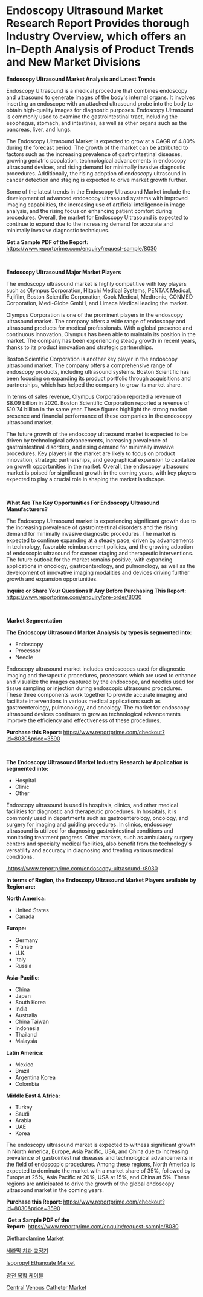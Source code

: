 <p><h1>Endoscopy Ultrasound Market Research Report Provides thorough Industry Overview, which offers an In-Depth Analysis of Product Trends and New Market Divisions</h1></p><p><strong>Endoscopy Ultrasound Market Analysis and Latest Trends</strong></p>
<p><p>Endoscopy Ultrasound is a medical procedure that combines endoscopy and ultrasound to generate images of the body's internal organs. It involves inserting an endoscope with an attached ultrasound probe into the body to obtain high-quality images for diagnostic purposes. Endoscopy Ultrasound is commonly used to examine the gastrointestinal tract, including the esophagus, stomach, and intestines, as well as other organs such as the pancreas, liver, and lungs.</p><p>The Endoscopy Ultrasound Market is expected to grow at a CAGR of 4.80% during the forecast period. The growth of the market can be attributed to factors such as the increasing prevalence of gastrointestinal diseases, growing geriatric population, technological advancements in endoscopy ultrasound devices, and rising demand for minimally invasive diagnostic procedures. Additionally, the rising adoption of endoscopy ultrasound in cancer detection and staging is expected to drive market growth further.</p><p>Some of the latest trends in the Endoscopy Ultrasound Market include the development of advanced endoscopy ultrasound systems with improved imaging capabilities, the increasing use of artificial intelligence in image analysis, and the rising focus on enhancing patient comfort during procedures. Overall, the market for Endoscopy Ultrasound is expected to continue to expand due to the increasing demand for accurate and minimally invasive diagnostic techniques.</p></p>
<p><strong>Get a Sample PDF of the Report:&nbsp;</strong> <a href="https://www.reportprime.com/enquiry/request-sample/8030">https://www.reportprime.com/enquiry/request-sample/8030</a></p>
<p>&nbsp;</p>
<p><strong>Endoscopy Ultrasound Major Market Players</strong></p>
<p><p>The endoscopy ultrasound market is highly competitive with key players such as Olympus Corporation, Hitachi Medical Systems, PENTAX Medical, Fujifilm, Boston Scientific Corporation, Cook Medical, Medtronic, CONMED Corporation, Medi-Globe GmbH, and Limaca Medical leading the market.</p><p>Olympus Corporation is one of the prominent players in the endoscopy ultrasound market. The company offers a wide range of endoscopy and ultrasound products for medical professionals. With a global presence and continuous innovation, Olympus has been able to maintain its position in the market. The company has been experiencing steady growth in recent years, thanks to its product innovation and strategic partnerships.</p><p>Boston Scientific Corporation is another key player in the endoscopy ultrasound market. The company offers a comprehensive range of endoscopy products, including ultrasound systems. Boston Scientific has been focusing on expanding its product portfolio through acquisitions and partnerships, which has helped the company to grow its market share.</p><p>In terms of sales revenue, Olympus Corporation reported a revenue of $8.09 billion in 2020. Boston Scientific Corporation reported a revenue of $10.74 billion in the same year. These figures highlight the strong market presence and financial performance of these companies in the endoscopy ultrasound market.</p><p>The future growth of the endoscopy ultrasound market is expected to be driven by technological advancements, increasing prevalence of gastrointestinal disorders, and rising demand for minimally invasive procedures. Key players in the market are likely to focus on product innovation, strategic partnerships, and geographical expansion to capitalize on growth opportunities in the market. Overall, the endoscopy ultrasound market is poised for significant growth in the coming years, with key players expected to play a crucial role in shaping the market landscape.</p></p>
<p>&nbsp;</p>
<p><strong>What Are The Key Opportunities For Endoscopy Ultrasound Manufacturers?</strong></p>
<p><p>The Endoscopy Ultrasound market is experiencing significant growth due to the increasing prevalence of gastrointestinal disorders and the rising demand for minimally invasive diagnostic procedures. The market is expected to continue expanding at a steady pace, driven by advancements in technology, favorable reimbursement policies, and the growing adoption of endoscopic ultrasound for cancer staging and therapeutic interventions. The future outlook for the market remains positive, with expanding applications in oncology, gastroenterology, and pulmonology, as well as the development of innovative imaging modalities and devices driving further growth and expansion opportunities.</p></p>
<p><strong>Inquire or Share Your Questions If Any Before Purchasing This Report:</strong> <a href="https://www.reportprime.com/enquiry/pre-order/8030">https://www.reportprime.com/enquiry/pre-order/8030</a></p>
<p>&nbsp;</p>
<p><strong>Market Segmentation</strong></p>
<p><strong>The Endoscopy Ultrasound Market Analysis by types is segmented into:</strong></p>
<p><ul><li>Endoscopy</li><li>Processor</li><li>Needle</li></ul></p>
<p><p>Endoscopy ultrasound market includes endoscopes used for diagnostic imaging and therapeutic procedures, processors which are used to enhance and visualize the images captured by the endoscope, and needles used for tissue sampling or injection during endoscopic ultrasound procedures. These three components work together to provide accurate imaging and facilitate interventions in various medical applications such as gastroenterology, pulmonology, and oncology. The market for endoscopy ultrasound devices continues to grow as technological advancements improve the efficiency and effectiveness of these procedures.</p></p>
<p><strong>Purchase this Report:&nbsp;</strong><a href="https://www.reportprime.com/checkout?id=8030&price=3590">https://www.reportprime.com/checkout?id=8030&price=3590</a></p>
<p>&nbsp;</p>
<p><strong>The Endoscopy Ultrasound Market Industry Research by Application is segmented into:</strong></p>
<p><ul><li>Hospital</li><li>Clinic</li><li>Other</li></ul></p>
<p><p>Endoscopy ultrasound is used in hospitals, clinics, and other medical facilities for diagnostic and therapeutic procedures. In hospitals, it is commonly used in departments such as gastroenterology, oncology, and surgery for imaging and guiding procedures. In clinics, endoscopy ultrasound is utilized for diagnosing gastrointestinal conditions and monitoring treatment progress. Other markets, such as ambulatory surgery centers and specialty medical facilities, also benefit from the technology's versatility and accuracy in diagnosing and treating various medical conditions.</p></p>
<p><a href="https://www.reportprime.com/endoscopy-ultrasound-r8030">&nbsp;https://www.reportprime.com/endoscopy-ultrasound-r8030</a></p>
<p><strong>In terms of Region, the Endoscopy Ultrasound Market Players available by Region are:</strong></p>
<p>
    <p> <strong> North America: </strong>
        <ul>
            <li>United States</li>
            <li>Canada</li>
        </ul>
        </p> 
    <p> <strong> Europe: </strong>
        <ul>
            <li>Germany</li>
            <li>France</li>
            <li>U.K.</li>
            <li>Italy</li>
            <li>Russia</li>
        </ul>
        </p> 
    <p> <strong> Asia-Pacific: </strong>
        <ul>
            <li>China</li>
            <li>Japan</li>
            <li>South Korea</li>
            <li>India</li>
            <li>Australia</li>
            <li>China Taiwan</li>
            <li>Indonesia</li>
            <li>Thailand</li>
            <li>Malaysia</li>
        </ul>
        </p> 
    <p> <strong> Latin America: </strong>
        <ul>
            <li>Mexico</li>
            <li>Brazil</li>
            <li>Argentina Korea</li>
            <li>Colombia</li>
        </ul>
        </p> 
    <p> <strong> Middle East & Africa: </strong>
        <ul>
            <li>Turkey</li>
            <li>Saudi</li>
            <li>Arabia</li>
            <li>UAE</li>
            <li>Korea</li>
        </ul>
    </p>
    </p>
<p><p>The endoscopy ultrasound market is expected to witness significant growth in North America, Europe, Asia Pacific, USA, and China due to increasing prevalence of gastrointestinal diseases and technological advancements in the field of endoscopic procedures. Among these regions, North America is expected to dominate the market with a market share of 35%, followed by Europe at 25%, Asia Pacific at 20%, USA at 15%, and China at 5%. These regions are anticipated to drive the growth of the global endoscopy ultrasound market in the coming years.</p></p>
<p><strong>Purchase this Report: </strong><a href="https://www.reportprime.com/checkout?id=8030&price=3590">https://www.reportprime.com/checkout?id=8030&price=3590</a></p>
<p>&nbsp;<strong>Get a Sample PDF of the Report:&nbsp;&nbsp;</strong><a href="https://www.reportprime.com/enquiry/request-sample/8030">https://www.reportprime.com/enquiry/request-sample/8030</a></p>
<p><strong></strong></p>
<p><p><a href="https://www.linkedin.com/pulse/diethanolamine-market-size-growth-forecast-from-2024-2031-p3qnc?trackingId=Y7yByrDdX56tphded91JRA%3D%3D">Diethanolamine Market</a></p><p><a href="https://github.com/CorEmtymerich56566/Market-Research-Report-List-1/blob/main/821861033443.md">세라믹 치과 교정기</a></p><p><a href="https://www.linkedin.com/pulse/isopropyl-ethanoate-market-provides-detailed-segmentation-based-mqbnc?trackingId=0RfvbOz%2BXX%2BL%2FCehzJzhCA%3D%3D">Isopropyl Ethanoate Market</a></p><p><a href="https://github.com/GabrielBlanda5656/Market-Research-Report-List-1/blob/main/745581433427.md">광전 복합 케이블</a></p><p><a href="https://github.com/Hazelklievgspy6vdcsmu106w/Market-Research-Report-List-2/blob/main/central-venous-catheter-market.md">Central Venous Catheter Market</a></p></p>